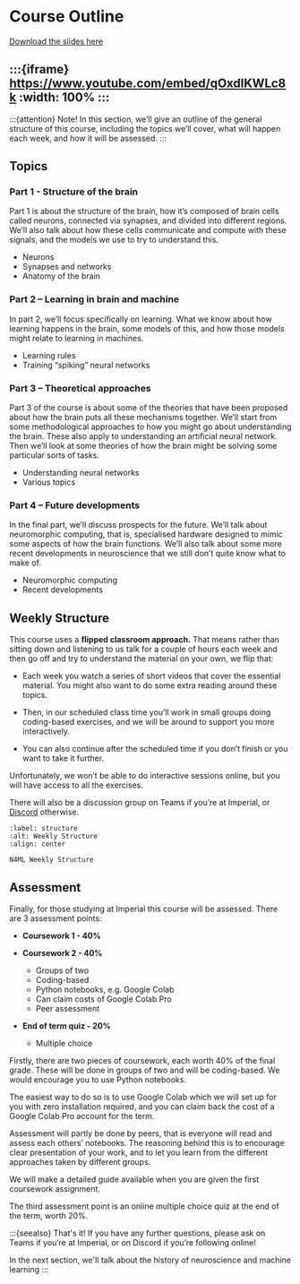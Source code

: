 # Course Outline

[Download the slides here](W0-V1-course-outline.pptx)

:::{iframe} https://www.youtube.com/embed/qOxdIKWLc8k
:width: 100%
:::
---

:::{attention} Note!
In this section, we’ll give an outline of the general structure of this course, including the topics we’ll cover, what will happen each week, and how it will be assessed.
:::

## Topics

### Part 1 - Structure of the brain

Part 1 is about the structure of the brain, how it’s composed of brain cells called neurons, connected via synapses, and divided into different regions. We’ll also talk about how these cells communicate and compute with these signals, and the models we use to try to understand this.

* Neurons
* Synapses and networks
* Anatomy of the brain

### Part 2 – Learning in brain and machine

In part 2, we’ll focus specifically on learning. What we know about how learning happens in the brain, some models of this, and how those models might relate to learning in machines.

* Learning rules
* Training “spiking” neural networks

### Part 3 – Theoretical approaches

Part 3 of the course is about some of the theories that have been proposed about how the brain puts all these mechanisms together. We’ll start from some methodological approaches to how you might go about understanding the brain. These also apply to understanding an artificial neural network. Then we’ll look at some theories of how the brain might be solving some particular sorts of tasks.

* Understanding neural networks
* Various topics

### Part 4 – Future developments

In the final part, we’ll discuss prospects for the future. We’ll talk about neuromorphic computing, that is, specialised hardware designed to mimic some aspects of how the brain functions. We’ll also talk about some more recent developments in neuroscience that we still don’t quite know what to make of.

* Neuromorphic computing
* Recent developments

## Weekly Structure

This course uses a **flipped classroom approach.** That means rather than sitting down and listening to us talk for a couple of hours each week and then go off and try to understand the material on your own, we flip that:

* Each week you watch a series of short videos that cover the essential material. You might also want to do some extra reading around these topics.

* Then, in our scheduled class time you’ll work in small groups doing coding-based exercises, and we will be around to support you more interactively.

* You can also continue after the scheduled time if you don’t finish or you want to take it further.

Unfortunately, we won’t be able to do interactive sessions online, but you will have access to all the exercises.

There will also be a discussion group on Teams if you’re at Imperial, or [Discord](https://discord.gg/5U8SmJARcR) otherwise.

```{figure} weekly-structure.png
:label: structure
:alt: Weekly Structure
:align: center

N4ML Weekly Structure
```

## Assessment

Finally, for those studying at Imperial this course will be assessed.
There are 3 assessment points:

* **Coursework 1 - 40%**

* **Coursework 2 - 40%**
    * Groups of two
    * Coding-based
    * Python notebooks, e.g. Google Colab
    * Can claim costs of Google Colab Pro
    * Peer assessment

* **End of term quiz - 20%**
    * Multiple choice

Firstly, there are two pieces of coursework, each worth 40% of the final grade.
These will be done in groups of two and will be coding-based. We would encourage you to use Python notebooks. 

The easiest way to do so is to use Google Colab which we will set up for you with zero installation required, and you can claim back the cost of a Google Colab Pro account for the term.

Assessment will partly be done by peers, that is everyone will read and assess each others’ notebooks. The reasoning behind this is to encourage clear presentation of your work, and to let you learn from the different approaches taken by different groups.

We will make a detailed guide available when you are given the first coursework assignment.

The third assessment point is an online multiple choice quiz at the end of the term, worth 20%.

:::{seealso} That's it!
If you have any further questions, please ask on Teams if you’re at Imperial, or on Discord if you’re following online!

In the next section, we'll talk about the history of neuroscience and machine learning
:::
